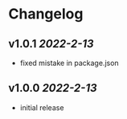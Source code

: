 # Changelog

## v1.0.1 *2022-2-13*
- fixed mistake in package.json

## v1.0.0 *2022-2-13*

- initial release
